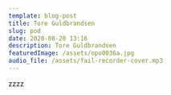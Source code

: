 ```yaml
---
template: blog-post
title: Tore Guldbrandsen
slug: pod
date: 2020-08-20 13:16
description: Tore Guldbrandsen
featuredImage: /assets/opo0036a.jpg
audio_file: /assets/fail-recorder-cover.mp3
---
```

zzzz
